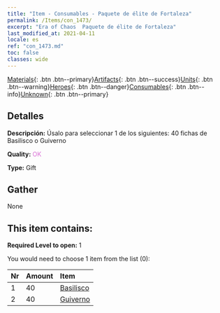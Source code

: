 ```yaml
---
title: "Item - Consumables - Paquete de élite de Fortaleza"
permalink: /Items/con_1473/
excerpt: "Era of Chaos  Paquete de élite de Fortaleza"
last_modified_at: 2021-04-11
locale: es
ref: "con_1473.md"
toc: false
classes: wide
---
```

 [Materials](/es/Items/){: .btn .btn--primary}[Artifacts](/es/Items/Artifacts/){: .btn .btn--success}[Units](/es/Items/Units/){: .btn .btn--warning}[Heroes](/es/Items/Heroes/){: .btn .btn--danger}[Consumables](/es/Items/Consumables/){: .btn .btn--info}[Unknown](/es/Items/Unknown/){: .btn .btn--primary}

## Detalles
 **Descripción:** Úsalo para seleccionar 1 de los siguientes: 40 fichas de Basilisco o Guiverno

 **Quality:** <span style="color: #DA70D6">OK</span>

 **Type:** Gift

## Gather

  None

## This item contains:

 **Required Level to open:** 1

 You would need to choose 1 item from the list (0):

  | Nr | Amount |     Item    |
  |:---|:-------|:------------|
  | 1 | 40 | [Basilisco](/es/Items/unt_256/) | 
  | 2 | 40 | [Guiverno](/es/Items/unt_258/) | 
